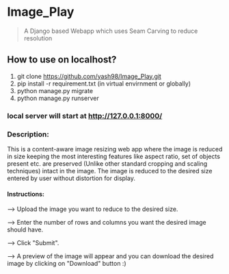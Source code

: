 # Image_Play
> A Django based Webapp which uses Seam Carving to reduce resolution

## How to use on localhost?
1. git clone https://github.com/yash98/Image_Play.git
2. pip install -r requirement.txt
  (in virtual envirnment or globally)
3. python manage.py migrate
4. python manage.py runserver
### local server will start at http://127.0.0.1:8000/

### Description:

This is a content-aware image resizing web app where the image is reduced in size keeping the most interesting features like aspect ratio, set of objects present etc. are preserved (Unlike other standard cropping and scaling techniques) intact in the image. The image is reduced to the desired size entered by user without distortion for display.


#### Instructions:

--> Upload the image you want to reduce  to the desired size.

--> Enter the number of rows and columns you want the desired image should have.

--> Click "Submit".

--> A preview of the image will appear and you can download the desired image by clicking on "Download" button :)
